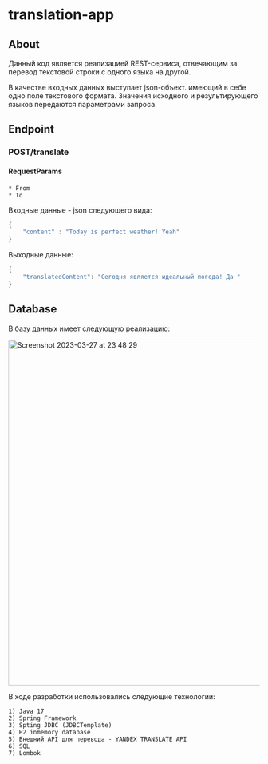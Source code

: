 # translation-app

## About
Данный код является реализацией REST-сервиса, отвечающим за перевод текстовой строки с одного языка на другой.

В качестве входных данных выступает json-объект. имеющий в себе одно поле текстового формата. Значения исходного и результирующего языков передаются параметрами запроса.

## Endpoint

### POST/translate

#### RequestParams

    * From
    * To

Входные данные - json следующего вида:

```java
{
    "content" : "Today is perfect weather! Yeah"
}
```
Выходные данные:

```java
{
    "translatedContent": "Сегодня является идеальный погода! Да "
}
```

## Database
В базу данных имеет следующую реализацию:

<img width="692" alt="Screenshot 2023-03-27 at 23 48 29" src="https://user-images.githubusercontent.com/76592052/228064316-b0c1c233-0fee-494d-a7da-04204158bccc.png">

В ходе разработки использовались следующие технологии:

    1) Java 17
    2) Spring Framework
    3) Spting JDBC (JDBCTemplate)
    4) H2 inmemory database
    5) Внешний API для перевода - YANDEX TRANSLATE API
    6) SQL 
    7) Lombok

